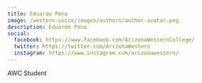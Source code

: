 ```yaml
---
title: Eduardo Pena
image: /western-voice/images/authors/author-avatar.png
description: Eduardo Pena
social:
  facebook: https://www.facebook.com/ArizonaWesternCollege/
  twitter: https://twitter.com/ArizonaWestern
  instagram: https://www.instagram.com/arizonawestern/
---
```


AWC Student